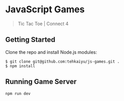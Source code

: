 # JavaScript Games

> Tic Tac Toe | Connect 4

## Getting Started
Clone the repo and install Node.js modules:

```
$ git clone git@github.com:tehkaiyu/js-games.git .
$ npm install
```

## Running Game Server

```bash
npm run dev
```
